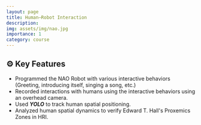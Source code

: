 ```yaml
---
layout: page
title: Human–Robot Interaction
description: 
img: assets/img/nao.jpg
importance: 1
category: course
---
```


## ⚙️ Key Features

- Programmed the NAO Robot with various interactive behaviors (Greeting, introducing itself, singing a song, etc.)
- Recorded interactions with humans using the interactive behaviors using an overhead camera.
- Used **_YOLO_** to track human spatial positioning.
- Analyzed human spatial dynamics to verify Edward T. Hall's Proxemics Zones in HRI.
